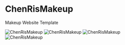 # ChenRisMakeup
Makeup Website Template

![ChenRisMakeup](https://i.ibb.co/K2vCq2v/Untitled-1.jpg)
![ChenRisMakeup](https://i.ibb.co/2vL7KcH/Untitled-2.jpg)
![ChenRisMakeup](https://i.ibb.co/09mpK3x/Untitled-4.jpg)
![ChenRisMakeup](https://i.ibb.co/m5C79nX/Untitled-5.jpg)
